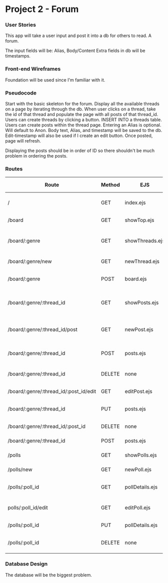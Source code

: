 # Project 2 - Forum

### User Stories
This app will take a user input and post it into a db for others to read. A forum.

The input fields will be: Alias, Body/Content
Extra fields in db will be timestamps.

### Front-end Wireframes
Foundation will be used since I'm familiar with it.

### Pseudocode
Start with the basic skeleton for the forum.
Display all the available threads on a page by iterating through the db.
When user clicks on a thread, take the id of that thread and populate the page with all posts of that thread_id.
Users can create threads by clicking a button. INSERT INTO a threads table.
Users can create posts within the thread page.
	Entering an Alias is optional. Will default to Anon.
	Body text, Alias, and timestamp will be saved to the db. Edit-timestamp will also be used if I create an edit button.
	Once posted, page will refresh.

Displaying the posts should be in order of ID so there shouldn't be much problem in ordering the posts.

### Routes
Route | Method | EJS | dbTable Used | Purpose
------|--------|-----|--------------|---------
/	| GET | index.ejs | posts, threads | landing page to welcome users 
/board | GET | showTop.ejs | threads, posts | displays all the folders/threads
/board/:genre | GET | showThreads.ejs | posts, threads(for topic name) | renders all threads with associated genre
/board/:genre/new | GET | newThread.ejs | none	| form to create a new thread
/board/:genre | POST | board.ejs | threads, posts | create new thread + redirects
/board/:genre/:thread_id | GET | showPosts.ejs | posts, threads | renders all posts in associated thread
/board/:genre/:thread_id/post | GET | newPost.ejs | none | gen. form to create a new post in thread:id
/board/:genre/:thread_id | POST | posts.ejs | posts, threads | save new thread + redirect
/board/:genre/:thread_id | DELETE | none | posts, threads | delete thread and associated posts
/board/:genre/:thread_id/:post_id/edit | GET | editPost.ejs | posts | form for editing post
/board/:genre/:thread_id | PUT | posts.ejs | posts, threads | overwrite db with new post + redirect
/board/:genre/:thread_id/:post_id | DELETE | none | posts,threads | delete post + refresh
/board/:genre/:thread_id | POST | posts.ejs | posts, threads | liking OP + refresh page
/polls | GET | showPolls.ejs | polls | render list of polls
/polls/new | GET | newPoll.ejs | none | form to create a new poll
/polls/:poll_id | GET | pollDetails.ejs | polls, polloptions | render a poll's question and its options
polls/:poll_id/edit | GET | editPoll.ejs | polloptions | render edit page for poll_id
/polls/:poll_id | PUT | pollDetails.ejs | polls, polloptions | edit poll_id db and redirect
/polls/:poll_id | DELETE | none | polls, polloptions | delete poll and its options + redirect

### Database Design
The database will be the biggest problem.
